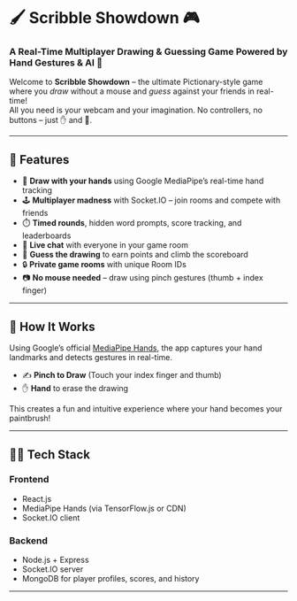 # 🖌️ Scribble Showdown 🎮  
### A Real-Time Multiplayer Drawing & Guessing Game Powered by Hand Gestures & AI 🎯

Welcome to **Scribble Showdown** – the ultimate Pictionary-style game where you *draw* without a mouse and *guess* against your friends in real-time!  
All you need is your webcam and your imagination. No controllers, no buttons – just ✋ and 🧠.

---

## 🚀 Features

- 🎨 **Draw with your hands** using Google MediaPipe’s real-time hand tracking
- 🕹️ **Multiplayer madness** with Socket.IO – join rooms and compete with friends
- ⏱️ **Timed rounds**, hidden word prompts, score tracking, and leaderboards
- 💬 **Live chat** with everyone in your game room
- 🧠 **Guess the drawing** to earn points and climb the scoreboard
- 🔒 **Private game rooms** with unique Room IDs
- 📷 **No mouse needed** – draw using pinch gestures (thumb + index finger)


---

## 🎥 How It Works

Using Google’s official [MediaPipe Hands](https://google.github.io/mediapipe/solutions/hands.html), the app captures your hand landmarks and detects gestures in real-time.

- ✍️ **Pinch to Draw** (Touch your index finger and thumb)
- ✋ **Hand** to erase the drawing

This creates a fun and intuitive experience where your hand becomes your paintbrush!

---

## 🧑‍💻 Tech Stack

### Frontend
- React.js 
- MediaPipe Hands (via TensorFlow.js or CDN)
- Socket.IO client

### Backend
- Node.js + Express
- Socket.IO server
- MongoDB for player profiles, scores, and history

---


